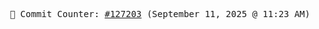 <p align="center">
    <samp>
        📮 Commit Counter: <a href="https://github.com/Javascript-void0/Javascript-void0/commits/main">#127203</a> (September 11, 2025 @ 11:23 AM)
    </samp>
</p>